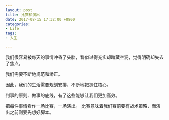 ```yaml
---
layout: post
title: 比赛和演出
date: 2017-08-15 17:32:00 +0800
categories:
- Life
tags:
- 人生

---
```


我们很容易被每天的事情冲昏了头脑，看似过得充实却暗藏空洞，觉得明确却失去了焦点。

我们需要不断地规范和矫正。

因此，我们的生活需要规划安排，不断地把握住核心。

判事的原则、做事的底线，有了这些能够让我们更加高效。

把每件事情看作一场比赛，一场演出。 比赛意味着我们赛前要有战术策略，而演出之前则要先想好脚本。



